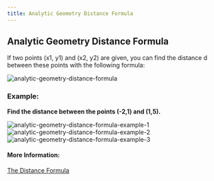 ```yaml
---
title: Analytic Geometry Distance Formula
---
```

## Analytic Geometry Distance Formula

If two points (x1, y1) and (x2, y2) are given, you can find the distance d between these points with the following formula:

<img alt ="analytic-geometry-distance-formula" src = "https://latex.codecogs.com/gif.latex?d&space;=&space;\sqrt{\left(x_{2}-x_{1}\right)^2&space;&plus;&space;\left(y_{2}-y_{1}\right)^2}">

### Example:

**Find the distance between the points (-2,1) and (1,5).**

<img alt ="analytic-geometry-distance-formula-example-1" src = "https://latex.codecogs.com/png.latex?d&space;=&space;\sqrt{\left(1-(-2)\right)^2&space;&plus;&space;\left(5-1\right)^2}">

<img alt ="analytic-geometry-distance-formula-example-2" src = "https://latex.codecogs.com/png.latex?d&space;=&space;\sqrt{\left(3\right)^2&space;&plus;&space;\left(4\right)^2}">

<img alt ="analytic-geometry-distance-formula-example-3" src = "https://latex.codecogs.com/png.latex?d&space;=&space;\sqrt{25}&space;=&space;5">

#### More Information:
<a href='http://www.purplemath.com/modules/distform.htm "The Distance Formula"' target='_blank' rel='nofollow'>The Distance Formula</a>


